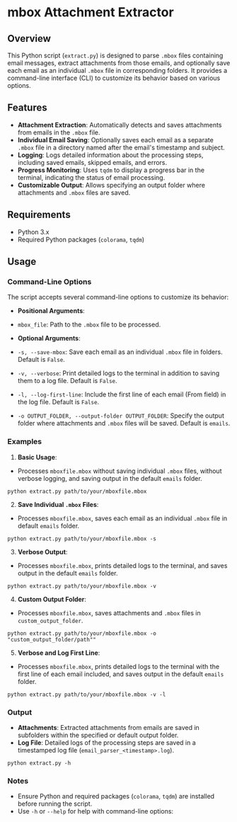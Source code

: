 # mbox Attachment Extractor

## Overview

This Python script (`extract.py`) is designed to parse `.mbox` files containing email messages, extract attachments from those emails, and optionally save each email as an individual `.mbox` file in corresponding folders. It provides a command-line interface (CLI) to customize its behavior based on various options.

## Features

- **Attachment Extraction**: Automatically detects and saves attachments from emails in the `.mbox` file.
- **Individual Email Saving**: Optionally saves each email as a separate `.mbox` file in a directory named after the email's timestamp and subject.
- **Logging**: Logs detailed information about the processing steps, including saved emails, skipped emails, and errors.
- **Progress Monitoring**: Uses `tqdm` to display a progress bar in the terminal, indicating the status of email processing.
- **Customizable Output**: Allows specifying an output folder where attachments and `.mbox` files are saved.

## Requirements

- Python 3.x
- Required Python packages (`colorama`, `tqdm`)


## Usage

### Command-Line Options

The script accepts several command-line options to customize its behavior:

- **Positional Arguments**:
- `mbox_file`: Path to the `.mbox` file to be processed.

- **Optional Arguments**:
- `-s, --save-mbox`: Save each email as an individual `.mbox` file in folders. Default is `False`.
- `-v, --verbose`: Print detailed logs to the terminal in addition to saving them to a log file. Default is `False`.
- `-l, --log-first-line`: Include the first line of each email (From field) in the log file. Default is `False`.
- `-o OUTPUT_FOLDER, --output-folder OUTPUT_FOLDER`: Specify the output folder where attachments and `.mbox` files will be saved. Default is `emails`.

### Examples

1. **Basic Usage**:

- Processes `mboxfile.mbox` without saving individual `.mbox` files, without verbose logging, and saving output in the default `emails` folder.

```
python extract.py path/to/your/mboxfile.mbox
```  

2. **Save Individual `.mbox` Files**:

- Processes `mboxfile.mbox`, saves each email as an individual `.mbox` file in default `emails` folder.

```
python extract.py path/to/your/mboxfile.mbox -s
```

3. **Verbose Output**:

- Processes `mboxfile.mbox`, prints detailed logs to the terminal, and saves output in the default `emails` folder.

```
python extract.py path/to/your/mboxfile.mbox -v
```

4. **Custom Output Folder**:

- Processes `mboxfile.mbox`, saves attachments and `.mbox` files in `custom_output_folder`.

```
python extract.py path/to/your/mboxfile.mbox -o "custom_output_folder/path""
```


5. **Verbose and Log First Line**:

- Processes `mboxfile.mbox`, prints detailed logs to the terminal with the first line of each email included, and saves output in the default `emails` folder.

```
python extract.py path/to/your/mboxfile.mbox -v -l
```


### Output

- **Attachments**: Extracted attachments from emails are saved in subfolders within the specified or default output folder.
- **Log File**: Detailed logs of the processing steps are saved in a timestamped log file (`email_parser_<timestamp>.log`).

```
python extract.py -h
```


### Notes

- Ensure Python and required packages (`colorama`, `tqdm`) are installed before running the script.
- Use `-h` or `--help` for help with command-line options:

